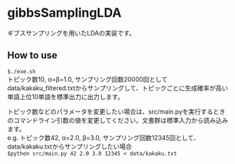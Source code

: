 gibbsSamplingLDA
================

ギブスサンプリングを用いたLDAの実装です。

## How to use
`$./exe.sh`  
トピック数10, α=β=1.0, サンプリング回数20000回としてdata/kakaku_filtered.txtからサンプリングして、トピックごとに生成確率が高い単語上位10単語を標準出力に出力します。

トピック数などのパラメータを変更したい場合は、src/main.pyを実行するときのコマンドライン引数の値を変更してください。文書群は標準入力から読み込みます。  
e.g. トピック数42, α=2.0, β=3.0, サンプリング回数12345回として、data/kakaku.txtからサンプリングしたい場合  
`$python src/main.py 42 2.0 3.0 12345 < data/kakaku.txt`
